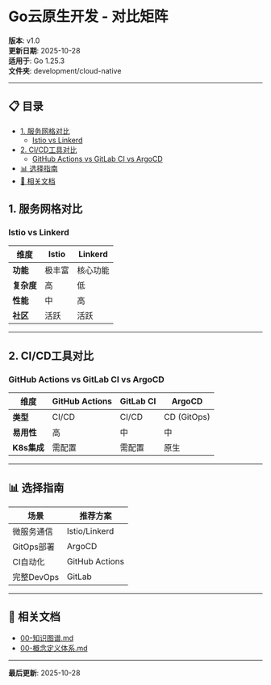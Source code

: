 # Go云原生开发 - 对比矩阵

**版本**: v1.0  
**更新日期**: 2025-10-28  
**适用于**: Go 1.25.3  
**文件夹**: development/cloud-native

---

## 📋 目录


- [1. 服务网格对比](#1-服务网格对比)
  - [Istio vs Linkerd](#istio-vs-linkerd)
- [2. CI/CD工具对比](#2-cicd工具对比)
  - [GitHub Actions vs GitLab CI vs ArgoCD](#github-actions-vs-gitlab-ci-vs-argocd)
- [📊 选择指南](#-选择指南)
- [🔗 相关文档](#-相关文档)

## 1. 服务网格对比

### Istio vs Linkerd

| 维度 | Istio | Linkerd |
|------|-------|---------|
| **功能** | 极丰富 | 核心功能 |
| **复杂度** | 高 | 低 |
| **性能** | 中 | 高 |
| **社区** | 活跃 | 活跃 |

---

## 2. CI/CD工具对比

### GitHub Actions vs GitLab CI vs ArgoCD

| 维度 | GitHub Actions | GitLab CI | ArgoCD |
|------|---------------|-----------|--------|
| **类型** | CI/CD | CI/CD | CD (GitOps) |
| **易用性** | 高 | 中 | 中 |
| **K8s集成** | 需配置 | 需配置 | 原生 |

---

## 📊 选择指南

| 场景 | 推荐方案 |
|------|---------|
| 微服务通信 | Istio/Linkerd |
| GitOps部署 | ArgoCD |
| CI自动化 | GitHub Actions |
| 完整DevOps | GitLab |

---

## 🔗 相关文档

- [00-知识图谱.md](./00-知识图谱.md)
- [00-概念定义体系.md](./00-概念定义体系.md)

---

**最后更新**: 2025-10-28

